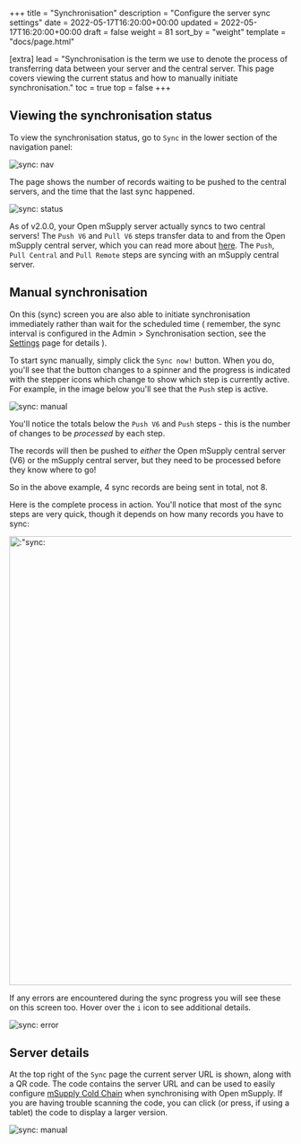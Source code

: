 +++
title = "Synchronisation"
description = "Configure the server sync settings"
date = 2022-05-17T16:20:00+00:00
updated = 2022-05-17T16:20:00+00:00
draft = false
weight = 81
sort_by = "weight"
template = "docs/page.html"

[extra]
lead = "Synchronisation is the term we use to denote the process of transferring data between your server and the central server. This page covers viewing the current status and how to manually initiate synchronisation."
toc = true
top = false
+++

## Viewing the synchronisation status

To view the synchronisation status, go to `Sync` in the lower section of the navigation panel:

![sync: nav](/docs/sync/images/sync_nav.png)

The page shows the number of records waiting to be pushed to the central servers, and the time that the last sync happened.

![sync: status](/docs/sync/images/sync_status.png)

As of v2.0.0, your Open mSupply server actually syncs to two central servers! The `Push V6` and `Pull V6` steps transfer data to and from the Open mSupply central server, which you can read more about [here](../../getting_started/central). The `Push`, `Pull Central` and `Pull Remote` steps are syncing with an mSupply central server.

## Manual synchronisation

On this (sync) screen you are also able to initiate synchronisation immediately rather than wait for the scheduled time ( remember, the sync interval is configured in the Admin > Synchronisation section, see the [Settings](/docs/settings/synchronisation/) page for details ).

To start sync manually, simply click the `Sync now!` button. When you do, you'll see that the button changes to a spinner and the progress is indicated with the stepper icons which change to show which step is currently active. For example, in the image below you'll see that the `Push` step is active.

![sync: manual](/docs/sync/images/sync_in_progress.png)

You'll notice the totals below the `Push V6` and `Push` steps - this is the number of changes to be _processed_ by each step.

The records will then be pushed to _either_ the Open mSupply central server (V6) or the mSupply central server, but they need to be processed before they know where to go!

So in the above example, 4 sync records are being sent in total, not 8.

Here is the complete process in action. You'll notice that most of the sync steps are very quick, though it depends on how many records you have to sync:

<p><img src="/docs/sync/images/sync.gif" alt=:"sync: manual" width="800" /></p>

If any errors are encountered during the sync progress you will see these on this screen too. Hover over the `i` icon to see additional details.

![sync: error](/docs/sync/images/sync_error.png)

## Server details

At the top right of the `Sync` page the current server URL is shown, along with a QR code. The code contains the server URL and can be used to easily configure [mSupply Cold Chain](http://127.0.0.1:1111/coldchain/introduction/) when synchronising with Open mSupply. If you are having trouble scanning the code, you can click (or press, if using a tablet) the code to display a larger version.

![sync: manual](/docs/sync/images/expand_qr.gif)
